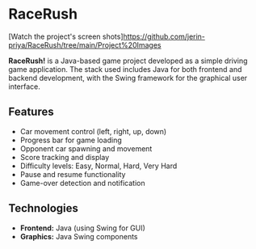 # RaceRush

[Watch the project's screen shots]https://github.com/jerin-priya/RaceRush/tree/main/Project%20Images


**RaceRush!** is a Java-based game project developed as a simple driving game application. The stack used includes Java for both frontend and backend development, with the Swing framework for the graphical user interface.

## Features
- Car movement control (left, right, up, down)
- Progress bar for game loading
- Opponent car spawning and movement
- Score tracking and display
- Difficulty levels: Easy, Normal, Hard, Very Hard
- Pause and resume functionality
- Game-over detection and notification

## Technologies
- **Frontend:** Java (using Swing for GUI)
- **Graphics:** Java Swing components

